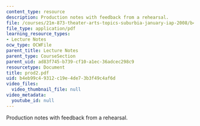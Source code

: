 ```yaml
---
content_type: resource
description: Production notes with feedback from a rehearsal.
file: /courses/21m-873-theater-arts-topics-suburbia-january-iap-2008/b4eb99c49312c19e4de73b3f49c4af6d_prod2.pdf
file_type: application/pdf
learning_resource_types:
- Lecture Notes
ocw_type: OCWFile
parent_title: Lecture Notes
parent_type: CourseSection
parent_uid: ad83f745-b739-cf10-a1ec-36adcec298c9
resourcetype: Document
title: prod2.pdf
uid: b4eb99c4-9312-c19e-4de7-3b3f49c4af6d
video_files:
  video_thumbnail_file: null
video_metadata:
  youtube_id: null
---
```

Production notes with feedback from a rehearsal.

